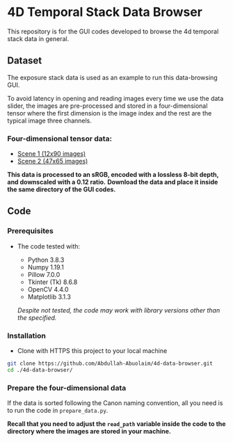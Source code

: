# 4D Temporal Stack Data Browser
This repository is for the GUI codes developed to browse the 4d temporal stack data in general.

## Dataset
The exposure stack data is used as an example to run this data-browsing GUI.

To avoid latency in opening and reading images every time we use the data slider, the images are pre-processed and stored in a four-dimensional tensor where the first dimension is the image index and the rest are the typical image three channels.

### Four-dimensional tensor data:
* [Scene 1 (12x90 images)](https://drive.google.com/file/d/1EndfDPVuNnxLzZ7_2Sx2Dfx6njRJOdYS/view?usp=sharing)
* [Scene 2 (47x65 images)](https://drive.google.com/file/d/10eAPVmmw1DlmimYymXPoOcpFndA6My6g/view?usp=sharing)

<b>This data is processed to an sRGB, encoded with a lossless 8-bit depth, and downscaled with a 0.12 ratio.</b>
<b>Download the data and place it inside the same directory of the GUI codes.</b>

## Code
### Prerequisites
* The code tested with:
	* Python 3.8.3
	* Numpy 1.19.1
	* Pillow 7.0.0
	* Tkinter (Tk) 8.6.8
	* OpenCV 4.4.0
	* Matplotlib 3.1.3
	
	<i>Despite not tested, the code may work with library versions other than the specified.</i>
  
### Installation
* Clone with HTTPS this project to your local machine 
```bash
git clone https://github.com/Abdullah-Abuolaim/4d-data-browser.git
cd ./4d-data-browser/
```

### Prepare the four-dimensional data
If the data is sorted following the Canon naming convention, all you need is to run the code in `prepare_data.py`.

<b>Recall that you need to adjust the `read_path` variable inside the code to the directory where the images are stored in your machine.</b>
